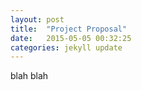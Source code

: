 ```yaml
---
layout: post
title:  "Project Proposal"
date:   2015-05-05 00:32:25
categories: jekyll update
---
```

blah blah

